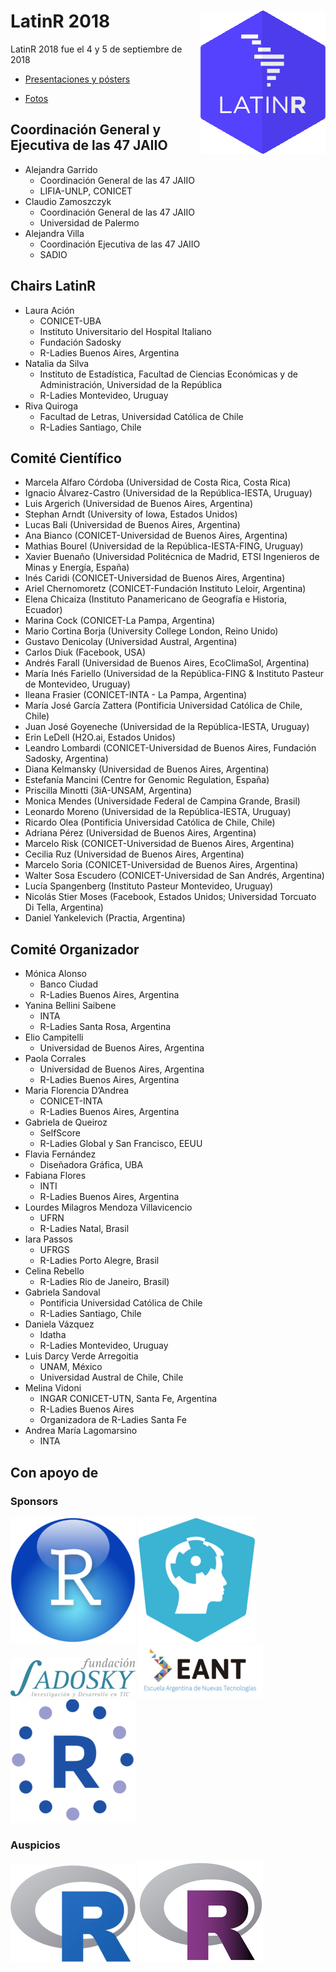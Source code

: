 # LatinR 2018 <img src="img/latinr_icon_200.png" align="right" />

LatinR 2018 fue el 4 y 5 de septiembre de 2018

* [Presentaciones y pósters](https://github.com/LatinR/presentaciones-LatinR2018)

* [Fotos](img/gallery2018)

## Coordinación General y Ejecutiva de las 47 JAIIO

  - Alejandra Garrido
      - Coordinación General de las 47 JAIIO
      - LIFIA-UNLP, CONICET
  - Claudio Zamoszczyk
      - Coordinación General de las 47 JAIIO
      - Universidad de Palermo
  - Alejandra Villa
      - Coordinación Ejecutiva de las 47 JAIIO
      - SADIO

## Chairs LatinR

  - Laura Ación
      - CONICET-UBA
      - Instituto Universitario del Hospital Italiano
      - Fundación Sadosky
      - R-Ladies Buenos Aires, Argentina
  - Natalia da Silva
      - Instituto de Estadística, Facultad de Ciencias Económicas y de
        Administración, Universidad de la República
      - R-Ladies Montevideo, Uruguay
  - Riva Quiroga
      - Facultad de Letras, Universidad Católica de Chile
      - R-Ladies Santiago, Chile

## Comité Científico

  - Marcela Alfaro Córdoba (Universidad de Costa Rica, Costa Rica)
  - Ignacio Álvarez-Castro (Universidad de la República-IESTA, Uruguay)
  - Luis Argerich (Universidad de Buenos Aires, Argentina)
  - Stephan Arndt (University of Iowa, Estados Unidos)
  - Lucas Bali (Universidad de Buenos Aires, Argentina)
  - Ana Bianco (CONICET-Universidad de Buenos Aires, Argentina)
  - Mathias Bourel (Universidad de la República-IESTA-FING, Uruguay)
  - Xavier Buenaño (Universidad Politécnica de Madrid, ETSI Ingenieros
    de Minas y Energía, España)
  - Inés Caridi (CONICET-Universidad de Buenos Aires, Argentina)
  - Ariel Chernomoretz (CONICET-Fundación Instituto Leloir, Argentina)
  - Elena Chicaiza (Instituto Panamericano de Geografía e Historia,
    Ecuador)
  - Marina Cock (CONICET-La Pampa, Argentina)
  - Mario Cortina Borja (University College London, Reino Unido)
  - Gustavo Denicolay (Universidad Austral, Argentina)
  - Carlos Diuk (Facebook, USA)
  - Andrés Farall (Universidad de Buenos Aires, EcoClimaSol, Argentina)
  - María Inés Fariello (Universidad de la República-FING & Instituto
    Pasteur de Montevideo, Uruguay)
  - Ileana Frasier (CONICET-INTA - La Pampa, Argentina)
  - María José García Zattera (Pontificia Universidad Católica de Chile,
    Chile)
  - Juan José Goyeneche (Universidad de la República-IESTA, Uruguay)
  - Erin LeDell (H2O.ai, Estados Unidos)
  - Leandro Lombardi (CONICET-Universidad de Buenos Aires, Fundación
    Sadosky, Argentina)
  - Diana Kelmansky (Universidad de Buenos Aires, Argentina)
  - Estefanía Mancini (Centre for Genomic Regulation, España)
  - Priscilla Minotti (3iA-UNSAM, Argentina)
  - Monica Mendes (Universidade Federal de Campina Grande, Brasil)
  - Leonardo Moreno (Universidad de la República-IESTA, Uruguay)
  - Ricardo Olea (Pontificia Universidad Católica de Chile, Chile)
  - Adriana Pérez (Universidad de Buenos Aires, Argentina)
  - Marcelo Risk (CONICET-Universidad de Buenos Aires, Argentina)
  - Cecilia Ruz (Universidad de Buenos Aires, Argentina)
  - Marcelo Soria (CONICET-Universidad de Buenos Aires, Argentina)
  - Walter Sosa Escudero (CONICET-Universidad de San Andrés, Argentina)
  - Lucía Spangenberg (Instituto Pasteur Montevideo, Uruguay)
  - Nicolás Stier Moses (Facebook, Estados Unidos; Universidad Torcuato
    Di Tella, Argentina)
  - Daniel Yankelevich (Practia, Argentina)

## Comité Organizador

  - Mónica Alonso
      - Banco Ciudad
      - R-Ladies Buenos Aires, Argentina
  - Yanina Bellini Saibene
      - INTA
      - R-Ladies Santa Rosa, Argentina
  - Elio Campitelli
      - Universidad de Buenos Aires, Argentina
  - Paola Corrales
      - Universidad de Buenos Aires, Argentina
      - R-Ladies Buenos Aires, Argentina
  - Maria Florencia D’Andrea
      - CONICET-INTA
      - R-Ladies Buenos Aires, Argentina
  - Gabriela de Queiroz
      - SelfScore
      - R-Ladies Global y San Francisco, EEUU
  - Flavia Fernández
      - Diseñadora Gráfica, UBA
  - Fabiana Flores
      - INTI
      - R-Ladies Buenos Aires, Argentina
  - Lourdes Milagros Mendoza Villavicencio
      - UFRN
      - R-Ladies Natal, Brasil
  - Iara Passos
      - UFRGS
      - R-Ladies Porto Alegre, Brasil
  - Celina Rebello
      - R-Ladies Rio de Janeiro, Brasil)
  - Gabriela Sandoval
      - Pontificia Universidad Católica de Chile
      - R-Ladies Santiago, Chile
  - Daniela Vázquez
      - Idatha
      - R-Ladies Montevideo, Uruguay
  - Luis Darcy Verde Arregoitia
      - UNAM, México
      - Universidad Austral de Chile, Chile
  - Melina Vidoni
      - INGAR CONICET-UTN, Santa Fe, Argentina
      - R-Ladies Buenos Aires
      - Organizadora de R-Ladies Santa Fe
  - Andrea María Lagomarsino
      - INTA


## Con apoyo de 

### Sponsors

[![Rstudio](img/partners/RStudio-200.png)](https://www.rstudio.com/)
[![DataCamp](img/partners/DataCamp-200.png)](https://www.datacamp.com/)
[![Fundación Sadosky](img/partners/sadosky-200.png)](http://www.fundacionsadosky.org.ar/)
[![EANT](img/partners/eant-200.png)](https://eant.tech)
[![RConsortium](img/partners/RConsortium_Icon-200.png)](https://www.r-consortium.org/)


### Auspicios

[![R-Foundation](img/partners/R_logo-200.png)](https://www.r-project.org/foundation/)
[![R-Ladies](img/partners/r-ladies-200.png)](https://rladies.org)